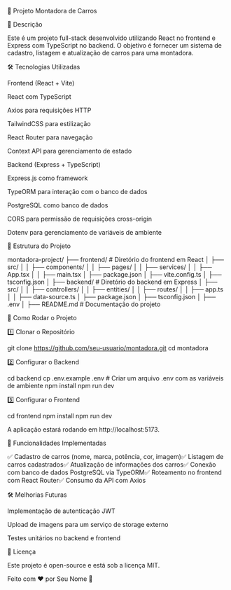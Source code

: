 🚗 Projeto Montadora de Carros

📌 Descrição

Este é um projeto full-stack desenvolvido utilizando React no frontend e Express com TypeScript no backend. O objetivo é fornecer um sistema de cadastro, listagem e atualização de carros para uma montadora.

🛠 Tecnologias Utilizadas

Frontend (React + Vite)

React com TypeScript

Axios para requisições HTTP

TailwindCSS para estilização

React Router para navegação

Context API para gerenciamento de estado

Backend (Express + TypeScript)

Express.js como framework

TypeORM para interação com o banco de dados

PostgreSQL como banco de dados

CORS para permissão de requisições cross-origin

Dotenv para gerenciamento de variáveis de ambiente

📂 Estrutura do Projeto

montadora-project/
├── frontend/          # Diretório do frontend em React
│   ├── src/
│   │   ├── components/
│   │   ├── pages/
│   │   ├── services/
│   │   ├── App.tsx
│   │   ├── main.tsx
│   ├── package.json
│   ├── vite.config.ts
│   ├── tsconfig.json
│
├── backend/           # Diretório do backend em Express
│   ├── src/
│   │   ├── controllers/
│   │   ├── entities/
│   │   ├── routes/
│   │   ├── app.ts
│   │   ├── data-source.ts
│   ├── package.json
│   ├── tsconfig.json
│   ├── .env
│
├── README.md          # Documentação do projeto

🚀 Como Rodar o Projeto

1️⃣ Clonar o Repositório

git clone https://github.com/seu-usuario/montadora.git
cd montadora

2️⃣ Configurar o Backend

cd backend
cp .env.example .env  # Criar um arquivo .env com as variáveis de ambiente
npm install
npm run dev

3️⃣ Configurar o Frontend

cd frontend
npm install
npm run dev

A aplicação estará rodando em http://localhost:5173.

📌 Funcionalidades Implementadas

✅ Cadastro de carros (nome, marca, potência, cor, imagem)✅ Listagem de carros cadastrados✅ Atualização de informações dos carros✅ Conexão com banco de dados PostgreSQL via TypeORM✅ Roteamento no frontend com React Router✅ Consumo da API com Axios

🛠 Melhorias Futuras

Implementação de autenticação JWT

Upload de imagens para um serviço de storage externo

Testes unitários no backend e frontend

📝 Licença

Este projeto é open-source e está sob a licença MIT.

Feito com ❤️ por Seu Nome 🚀

